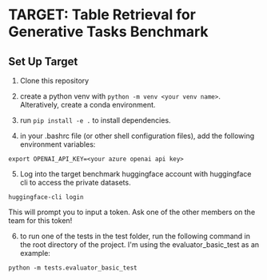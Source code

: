 # TARGET: Table Retrieval for Generative Tasks Benchmark

## Set Up Target

1. Clone this repository

2. create a python venv with `python -m venv <your venv name>`. Alteratively, create a conda environment.

3. run `pip install -e .` to install dependencies.

4. in your .bashrc file (or other shell configuration files), add the following environment variables:

```
export OPENAI_API_KEY=<your azure openai api key>
```

5. Log into the target benchmark huggingface account with huggingface cli to access the private datasets.

```
huggingface-cli login
```

This will prompt you to input a token. Ask one of the other members on the team for this token!

6. to run one of the tests in the test folder, run the following command in the root directory of the project. I'm using the evaluator_basic_test as an example:

```
python -m tests.evaluator_basic_test
```
